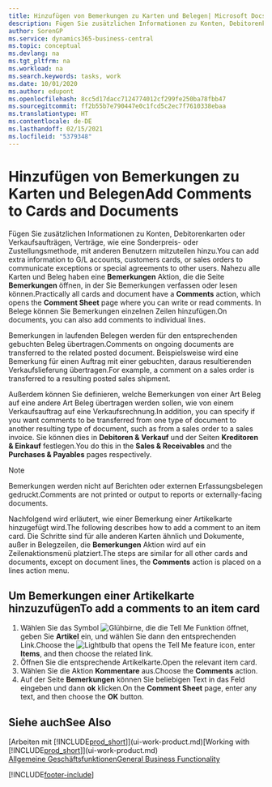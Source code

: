 ```yaml
---
title: Hinzufügen von Bemerkungen zu Karten und Belegen| Microsoft Docs
description: Fügen Sie zusätzlichen Informationen zu Konten, Debitorenkarten oder Verkaufsaufträgen, Verträge, wie eine Sonderpreis- oder Zustellungsmethode, mit anderen Benutzern mitzuteilen hinzu.
author: SorenGP
ms.service: dynamics365-business-central
ms.topic: conceptual
ms.devlang: na
ms.tgt_pltfrm: na
ms.workload: na
ms.search.keywords: tasks, work
ms.date: 10/01/2020
ms.author: edupont
ms.openlocfilehash: 8cc5d17dacc7124774012cf299fe250ba78fbb47
ms.sourcegitcommit: ff2b55b7e790447e0c1fcd5c2ec7f7610338ebaa
ms.translationtype: HT
ms.contentlocale: de-DE
ms.lasthandoff: 02/15/2021
ms.locfileid: "5379348"
---
```

# <a name="add-comments-to-cards-and-documents"></a><span data-ttu-id="b2661-103">Hinzufügen von Bemerkungen zu Karten und Belegen</span><span class="sxs-lookup"><span data-stu-id="b2661-103">Add Comments to Cards and Documents</span></span>
<span data-ttu-id="b2661-104">Fügen Sie zusätzlichen Informationen zu Konten, Debitorenkarten oder Verkaufsaufträgen, Verträge, wie eine Sonderpreis- oder Zustellungsmethode, mit anderen Benutzern mitzuteilen hinzu.</span><span class="sxs-lookup"><span data-stu-id="b2661-104">You can add extra information to G/L accounts, customers cards, or sales orders to communicate exceptions or special agreements to other users.</span></span>
<span data-ttu-id="b2661-105">Nahezu alle Karten und Beleg haben eine **Bemerkungen** Aktion, die die Seite **Bemerkungen** öffnen, in der Sie Bemerkungen verfassen oder lesen können.</span><span class="sxs-lookup"><span data-stu-id="b2661-105">Practically all cards and document have a **Comments** action, which opens the **Comment Sheet** page where you can write or read comments.</span></span> <span data-ttu-id="b2661-106">In Belege können Sie Bemerkungen einzelnen Zeilen hinzufügen.</span><span class="sxs-lookup"><span data-stu-id="b2661-106">On documents, you can also add comments to individual lines.</span></span>

<span data-ttu-id="b2661-107">Bemerkungen in laufenden Belegen werden für den entsprechenden gebuchten Beleg übertragen.</span><span class="sxs-lookup"><span data-stu-id="b2661-107">Comments on ongoing documents are transferred to the related posted document.</span></span> <span data-ttu-id="b2661-108">Beispielsweise wird eine Bemerkung für einen Auftrag mit einer gebuchten, daraus resultierenden Verkaufslieferung übertragen.</span><span class="sxs-lookup"><span data-stu-id="b2661-108">For example, a comment on a sales order is transferred to a resulting posted sales shipment.</span></span>

<span data-ttu-id="b2661-109">Außerdem können Sie definieren, welche Bemerkungen von einer Art Beleg auf eine andere Art Beleg übertragen werden sollen, wie von einem Verkaufsauftrag auf eine Verkaufsrechnung.</span><span class="sxs-lookup"><span data-stu-id="b2661-109">In addition, you can specify if you want comments to be transferred from one type of document to another resulting type of document, such as from a sales order to a sales invoice.</span></span> <span data-ttu-id="b2661-110">Sie können dies in **Debitoren & Verkauf** und der Seiten **Kreditoren & Einkauf** festlegen.</span><span class="sxs-lookup"><span data-stu-id="b2661-110">You do this in the **Sales & Receivables** and the **Purchases & Payables** pages respectively.</span></span>

> [!NOTE]
> <span data-ttu-id="b2661-111">Bemerkungen werden nicht auf Berichten oder externen Erfassungsbelegen gedruckt.</span><span class="sxs-lookup"><span data-stu-id="b2661-111">Comments are not printed or output to reports or externally-facing documents.</span></span>

<span data-ttu-id="b2661-112">Nachfolgend wird erläutert, wie einer Bemerkung einer Artikelkarte hinzugefügt wird.</span><span class="sxs-lookup"><span data-stu-id="b2661-112">The following describes how to add a comment to an item card.</span></span> <span data-ttu-id="b2661-113">Die Schritte sind für alle anderen Karten ähnlich und Dokumente, außer in Belegzeilen, die **Bemerkungen** Aktion wird auf ein Zeilenaktionsmenü platziert.</span><span class="sxs-lookup"><span data-stu-id="b2661-113">The steps are similar for all other cards and documents, except on document lines, the **Comments** action is placed on a lines action menu.</span></span>

## <a name="to-add-a-comments-to-an-item-card"></a><span data-ttu-id="b2661-114">Um Bemerkungen einer Artikelkarte hinzuzufügen</span><span class="sxs-lookup"><span data-stu-id="b2661-114">To add a comments to an item card</span></span>
1. <span data-ttu-id="b2661-115">Wählen Sie das Symbol ![Glühbirne, die die Tell Me Funktion öffnet](media/ui-search/search_small.png "Was möchten Sie tun?"), geben Sie **Artikel** ein, und wählen Sie dann den entsprechenden Link.</span><span class="sxs-lookup"><span data-stu-id="b2661-115">Choose the ![Lightbulb that opens the Tell Me feature](media/ui-search/search_small.png "Tell me what you want to do") icon, enter **Items**, and then choose the related link.</span></span>
2. <span data-ttu-id="b2661-116">Öffnen Sie die entsprechende Artikelkarte.</span><span class="sxs-lookup"><span data-stu-id="b2661-116">Open the relevant item card.</span></span>
3. <span data-ttu-id="b2661-117">Wählen Sie die Aktion **Kommentare** aus.</span><span class="sxs-lookup"><span data-stu-id="b2661-117">Choose the **Comments** action.</span></span>
4. <span data-ttu-id="b2661-118">Auf der Seite **Bemerkungen** können Sie beliebigen Text in das Feld eingeben und dann **ok** klicken.</span><span class="sxs-lookup"><span data-stu-id="b2661-118">On the **Comment Sheet** page, enter any text, and then choose the **OK** button.</span></span>

## <a name="see-also"></a><span data-ttu-id="b2661-119">Siehe auch</span><span class="sxs-lookup"><span data-stu-id="b2661-119">See Also</span></span>
<span data-ttu-id="b2661-120">[Arbeiten mit [!INCLUDE[prod_short](includes/prod_short.md)]](ui-work-product.md)</span><span class="sxs-lookup"><span data-stu-id="b2661-120">[Working with [!INCLUDE[prod_short](includes/prod_short.md)]](ui-work-product.md)</span></span>  
[<span data-ttu-id="b2661-121">Allgemeine Geschäftsfunktionen</span><span class="sxs-lookup"><span data-stu-id="b2661-121">General Business Functionality</span></span>](ui-across-business-areas.md)


[!INCLUDE[footer-include](includes/footer-banner.md)]